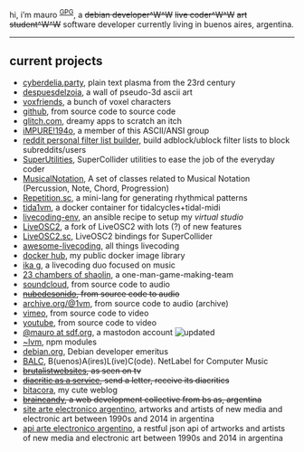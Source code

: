 <p>
hi, i’m mauro <sup><a rel="pgpkey authn" href="https://www.cyberpunk.net.ar/mauro@sdf.org.pub">GPG</a></sup>, a <s>debian developer^W^W</s> <s>live coder^W^W</s> <s>art student^W^W</s> software developer currently living in buenos aires, argentina.
</p>
  
<hr>

<h2 id="current-projects">current projects</h2>

<ul>
  <li><a href="http://www.cyberdelia.party/">cyberdelia.party</a>, plain text plasma from the 23rd century</li>
  <li><a href="http://cyberpunk.net.ar/despuesdelzoia/">despuesdelzoia</a>, a wall of pseudo-3d ascii art</li>
  <li><a href="https://cyberpunk.net.ar/voxfriends/">voxfriends</a>, a bunch of voxel characters</li>
  <li><a href="https://github.com/lvm" rel="me">github</a>, from source code to source code</li>
  <li><a href="https://glitch.com/@lvm" rel="me">glitch.com</a>, dreamy apps to scratch an itch</li>
  <li><a href="https://impure.nl/" rel="me">iMPURE!194o</a>, a member of this ASCII/ANSI group</li>
  <li><a href="https://reddit-personal-filter-list-builder.glitch.me/">reddit personal filter list builder</a>, build adblock/ublock filter lists to block subreddits/users</li>
  <li><a href="https://github.com/lvm/SuperUtilities">SuperUtilities</a>, SuperCollider utilities to ease the job of the everyday coder</li>
  <li><a href="https://github.com/lvm/MusicalNotation">MusicalNotation</a>, A set of classes related to Musical Notation (Percussion, Note, Chord, Progression)</li>
  <li><a href="https://github.com/lvm/Repetition.sc">Repetition.sc</a>, a mini-lang for generating rhythmical patterns</li>
  <li><a href="https://github.com/lvm/tida1vm">tida1vm</a>, a docker container for tidalcycles+tidal-midi</li>
  <li><a href="https://github.com/lvm/livecoding-env">livecoding-env</a>, an ansible recipe to setup my <em>virtual studio</em></li>
  <li><a href="https://github.com/lvm/liveosc2">LiveOSC2</a>, a fork of LiveOSC2 with lots (?) of new features</li>
  <li><a href="https://github.com/lvm/liveosc2.sc">LiveOSC2.sc</a>, LiveOSC2 bindings for SuperCollider</li>
  <li><a href="https://github.com/toplap/awesome-livecoding/">awesome-livecoding</a>, all things livecoding</li>
  <li><a href="https://hub.docker.com/u/lvm23/">docker hub</a>, my public docker image library</li>
  <li><a href="https://ikag.github.io/">ika g</a>, a livecoding duo focused on music</li>
  <li><a href="http://23chambers.itch.io/">23 chambers of shaolin</a>, a one-man-game-making-team</li>
  <li><a href="https://soundcloud.com/aka_mauro">soundcloud</a>, from source code to audio</li>
  <li><s><a href="http://nubedesonido.cyberpunk.com.ar/">nubedesonido</a>, from source code to audio</s></li>
  <li><a href="https://archive.org/details/@1vm">archive.org/@1vm</a>, from source code to audio (archive)</li>
  <li><a href="https://vimeo.com/1vm">vimeo</a>, from source code to video</li>
  <li><a href="https://www.youtube.com/channel/UCjRm4oKqLKQ0VvfTHLRAC2Q/videos">youtube</a>, from source code to video</li>
  <li><a href="https://mastodon.sdf.org/@mauro" rel="me">@mauro at sdf.org</a>, a mastodon account <img src="updated.gif" alt="updated"></li>
  <li><a href="https://www.npmjs.com/~lvm">~lvm</a>, npm modules</li>
  <li><a href="https://nm.debian.org/person/mauro">debian.org</a>, Debian developer emeritus</li>
  <li><a href="https://balc.bandcamp.com/">BALC</a>, B(uenos)A(ires)L(ive)C(ode). NetLabel for Computer Music</li>
  <li><s><a href="http://brutalistwebsites.com/lvm.github.io/">brutalistwebsites</a>, as seen on tv</s></li>
  <li><s><a href="http://diacritic.braincandy.com.ar">diacritic as a service</a>, send a letter, receive its diacritics</s></li><li><a href="https://lvm.github.io/blog/">bitacora</a>, my cute weblog</li>
  <li><s><a href="http://braincandy.com.ar">braincandy</a>, a web development collective from bs as, argentina</s></li>
  <li><a href="http://arte-electronico.cyberpunk.com.ar/">site arte electronico argentino</a>, artworks and artists of new media and electronic art between 1990s and 2014 in argentina</li>
  <li><a href="http://api.arte-electronico.cyberpunk.com.ar/">api arte electronico argentino</a>, a restful json api of artworks and artists of new media and electronic art between 1990s and 2014 in argentina</li>
  
</ul>
